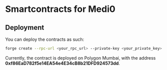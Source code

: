 # Smartcontracts for Medi0

## Deployment

You can deploy the contracts as such:

```bash
forge create --rpc-url <your_rpc_url> --private-key <your_private_key> src/MediCore.sol MediCore
```

Currently, the contract is deployed on Polygon Mumbai, with the address **0xf86EaD782f5e14EA54e4E34cB8b21DFD924573dd**.
